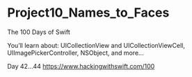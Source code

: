 # Project10_Names_to_Faces
The 100 Days of Swift

You’ll learn about: 
UICollectionView and UICollectionViewCell, 
UIImagePickerController, NSObject, and more...

Day 42...44
https://www.hackingwithswift.com/100
